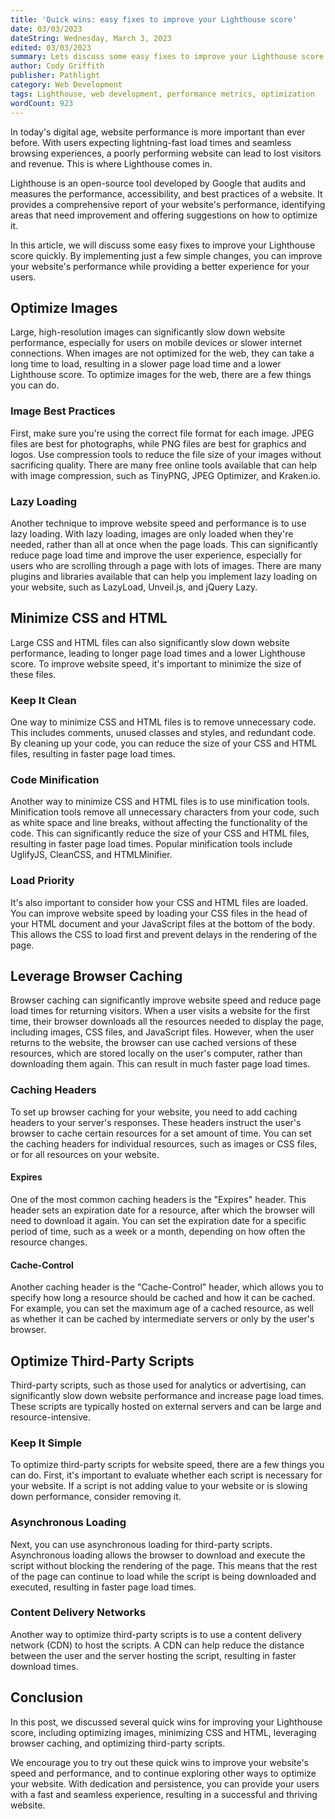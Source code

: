 ```yaml
---
title: 'Quick wins: easy fixes to improve your Lighthouse score'
date: 03/03/2023
dateString: Wednesday, March 3, 2023
edited: 03/03/2023
summary: Lets discuss some easy fixes to improve your Lighthouse score quickly, including optimizing images, minimizing CSS and HTML, leveraging browser caching, and optimizing third-party scripts.
author: Cody Griffith
publisher: Pathlight
category: Web Development
tags: Lighthouse, web development, performance metrics, optimization
wordCount: 923
---
```


In today's digital age, website performance is more important than ever before. With users expecting lightning-fast load times and seamless browsing experiences, a poorly performing website can lead to lost visitors and revenue. This is where Lighthouse comes in.

Lighthouse is an open-source tool developed by Google that audits and measures the performance, accessibility, and best practices of a website. It provides a comprehensive report of your website's performance, identifying areas that need improvement and offering suggestions on how to optimize it.

In this article, we will discuss some easy fixes to improve your Lighthouse score quickly. By implementing just a few simple changes, you can improve your website's performance while providing a better experience for your users.

## Optimize Images
Large, high-resolution images can significantly slow down website performance, especially for users on mobile devices or slower internet connections. When images are not optimized for the web, they can take a long time to load, resulting in a slower page load time and a lower Lighthouse score. To optimize images for the web, there are a few things you can do.

### Image Best Practices
First, make sure you're using the correct file format for each image. JPEG files are best for photographs, while PNG files are best for graphics and logos. Use compression tools to reduce the file size of your images without sacrificing quality. There are many free online tools available that can help with image compression, such as TinyPNG, JPEG Optimizer, and Kraken.io.

### Lazy Loading
Another technique to improve website speed and performance is to use lazy loading. With lazy loading, images are only loaded when they're needed, rather than all at once when the page loads. This can significantly reduce page load time and improve the user experience, especially for users who are scrolling through a page with lots of images. There are many plugins and libraries available that can help you implement lazy loading on your website, such as LazyLoad, Unveil.js, and jQuery Lazy.

## Minimize CSS and HTML
Large CSS and HTML files can also significantly slow down website performance, leading to longer page load times and a lower Lighthouse score. To improve website speed, it's important to minimize the size of these files.

### Keep It Clean
One way to minimize CSS and HTML files is to remove unnecessary code. This includes comments, unused classes and styles, and redundant code. By cleaning up your code, you can reduce the size of your CSS and HTML files, resulting in faster page load times.

### Code Minification
Another way to minimize CSS and HTML files is to use minification tools. Minification tools remove all unnecessary characters from your code, such as white space and line breaks, without affecting the functionality of the code. This can significantly reduce the size of your CSS and HTML files, resulting in faster page load times. Popular minification tools include UglifyJS, CleanCSS, and HTMLMinifier.

### Load Priority
It's also important to consider how your CSS and HTML files are loaded. You can improve website speed by loading your CSS files in the head of your HTML document and your JavaScript files at the bottom of the body. This allows the CSS to load first and prevent delays in the rendering of the page.

## Leverage Browser Caching
Browser caching can significantly improve website speed and reduce page load times for returning visitors. When a user visits a website for the first time, their browser downloads all the resources needed to display the page, including images, CSS files, and JavaScript files. However, when the user returns to the website, the browser can use cached versions of these resources, which are stored locally on the user's computer, rather than downloading them again. This can result in much faster page load times.

### Caching Headers
To set up browser caching for your website, you need to add caching headers to your server's responses. These headers instruct the user's browser to cache certain resources for a set amount of time. You can set the caching headers for individual resources, such as images or CSS files, or for all resources on your website.

#### Expires
One of the most common caching headers is the "Expires" header. This header sets an expiration date for a resource, after which the browser will need to download it again. You can set the expiration date for a specific period of time, such as a week or a month, depending on how often the resource changes.

#### Cache-Control
Another caching header is the "Cache-Control" header, which allows you to specify how long a resource should be cached and how it can be cached. For example, you can set the maximum age of a cached resource, as well as whether it can be cached by intermediate servers or only by the user's browser.

## Optimize Third-Party Scripts
Third-party scripts, such as those used for analytics or advertising, can significantly slow down website performance and increase page load times. These scripts are typically hosted on external servers and can be large and resource-intensive.

### Keep It Simple
To optimize third-party scripts for website speed, there are a few things you can do. First, it's important to evaluate whether each script is necessary for your website. If a script is not adding value to your website or is slowing down performance, consider removing it.

### Asynchronous Loading
Next, you can use asynchronous loading for third-party scripts. Asynchronous loading allows the browser to download and execute the script without blocking the rendering of the page. This means that the rest of the page can continue to load while the script is being downloaded and executed, resulting in faster page load times.

### Content Delivery Networks
Another way to optimize third-party scripts is to use a content delivery network (CDN) to host the scripts. A CDN can help reduce the distance between the user and the server hosting the script, resulting in faster download times.

## Conclusion
In this post, we discussed several quick wins for improving your Lighthouse score, including optimizing images, minimizing CSS and HTML, leveraging browser caching, and optimizing third-party scripts.

We encourage you to try out these quick wins to improve your website's speed and performance, and to continue exploring other ways to optimize your website. With dedication and persistence, you can provide your users with a fast and seamless experience, resulting in a successful and thriving website.
